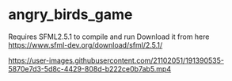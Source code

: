 # angry_birds_game
Requires SFML2.5.1 to compile and run
Download it from here https://www.sfml-dev.org/download/sfml/2.5.1/

https://user-images.githubusercontent.com/21102051/191390535-5870e7d3-5d8c-4429-808d-b222ce0b7ab5.mp4

